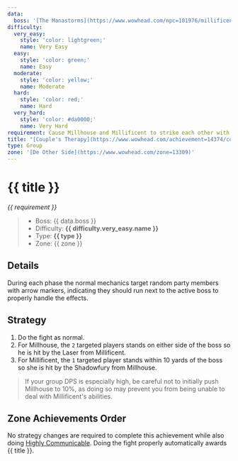 ```yaml
---
data:
  boss: '[The Manastorms](https://www.wowhead.com/npc=101976/millificent-manastorm)'
difficulty:
  very_easy:
    style: 'color: lightgreen;'
    name: Very Easy
  easy:
    style: 'color: green;'
    name: Easy
  moderate:
    style: 'color: yellow;'
    name: Moderate
  hard:
    style: 'color: red;'
    name: Hard
  very_hard:
    style: 'color: #da0000;'
    name: Very Hard
requirement: Cause Millhouse and Millificent to strike each other with each Shadowfury and Echo Finger Laser X-treme cast and defeat the Manastorms in De Other Side on Mythic difficulty.
title: "[Couple's Therapy](https://www.wowhead.com/achievement=14374/couples-therapy)"
type: Group
zone: '[De Other Side](https://www.wowhead.com/zone=13309)'
---
```


# {{ title }}

_{{ requirement }}_

> - Boss: {{ data.boss }}
> - Difficulty: **<span style="{{ difficulty.very_easy.style }}">{{ difficulty.very_easy.name }}</span>**
> - Type: **{{ type }}**
> - Zone: {{ zone }}

## Details

During each phase the normal mechanics target random party members with arrow markers, indicating they should run next to the active boss to properly handle the effects.

## Strategy

1. Do the fight as normal.
2. For Millhouse, the `2` targeted players stands on either side of the boss so he is hit by the Laser from Millificent.
3. For Millificent, the `1` targeted player stands within 10 yards of the boss so she is hit by the Shadowfury from Millhouse.

> If your group DPS is especially high, be careful not to initially push Millhouse to 10%, as doing so may prevent you from being unable to deal with Millificent's abilities.

## Zone Achievements Order

No strategy changes are required to complete this achievement while also doing [Highly Communicable](highly-communicable ':relative'). Doing the fight properly automatically awards {{ title }}.
